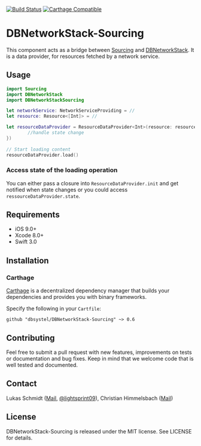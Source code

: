 [![Build Status](https://travis-ci.org/dbsystel/DBNetworkStack-Sourcing.svg?branch=develop)](https://travis-ci.org/dbsystel/DBNetworkStack-Sourcing)
[![Carthage Compatible](https://img.shields.io/badge/Carthage-compatible-4BC51D.svg?style=flat)](https://github.com/Carthage/Carthage)

# DBNetworkStack-Sourcing

This component acts as a bridge between [Sourcing](https://github.com/lightsprint09/Sourcing) and [DBNetworkStack](https://github.com/dbsystel/DBNetworkStack). It is a data provider, for resources fetched by a network service. 

## Usage
```swift
import Sourcing
import DBNetworkStack
import DBNetworkStackSourcing

let networkService: NetworkServiceProviding = //
let resource: Resource<[Int]> = //

let resourceDataProvider = ResourceDataProvider<Int>(resource: resource, networkService: networkService, whenStateChanges: { state in
        //handle state change
})
        
// Start loading content
resourceDataProvider.load()
```

### Access state of the loading operation
You can either pass a closure into `ResourceDataProvider.init` and get notified when state changes or you could access `ressourceDataProvider.state`.

## Requirements
- iOS 9.0+
- Xcode 8.0+
- Swift 3.0

## Installation

### Carthage

[Carthage](https://github.com/Carthage/Carthage) is a decentralized dependency manager that builds your dependencies and provides you with binary frameworks.

Specify the following in your `Cartfile`:

```ogdl
github "dbsystel/DBNetworkStack-Sourcing" ~> 0.6
```
## Contributing
Feel free to submit a pull request with new features, improvements on tests or documentation and bug fixes. Keep in mind that we welcome code that is well tested and documented.

## Contact
Lukas Schmidt ([Mail](mailto:lukas.la.schmidt@deutschebahn.com), [@lightsprint09](https://twitter.com/lightsprint09)), 
Christian Himmelsbach ([Mail](mailto:christian.himmelsbach@deutschebahn.com))

## License
DBNetworkStack-Sourcing is released under the MIT license. See LICENSE for details.
